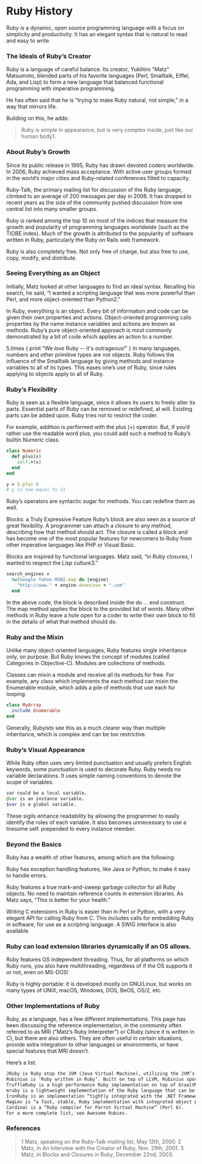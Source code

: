 # Ruby History

Ruby is a dynamic, open source programming language with a focus on simplicity and productivity. It has an elegant syntax that is natural to read and easy to write

### The Ideals of Ruby’s Creator

Ruby is a language of careful balance. Its creator, Yukihiro “Matz” Matsumoto, blended parts of his favorite languages (Perl, Smalltalk, Eiffel, Ada, and Lisp) to form a new language that balanced functional programming with imperative programming.

He has often said that he is “trying to make Ruby natural, not simple,” in a way that mirrors life.

Building on this, he adds:

> Ruby is simple in appearance, but is very complex inside, just like our human body1.

### About Ruby’s Growth

Since its public release in 1995, Ruby has drawn devoted coders worldwide. In 2006, Ruby achieved mass acceptance. With active user groups formed in the world’s major cities and Ruby-related conferences filled to capacity.

Ruby-Talk, the primary mailing list for discussion of the Ruby language, climbed to an average of 200 messages per day in 2006. It has dropped in recent years as the size of the community pushed discussion from one central list into many smaller groups.

Ruby is ranked among the top 10 on most of the indices that measure the growth and popularity of programming languages worldwide (such as the TIOBE index). Much of the growth is attributed to the popularity of software written in Ruby, particularly the Ruby on Rails web framework.

Ruby is also completely free. Not only free of charge, but also free to use, copy, modify, and distribute.

### Seeing Everything as an Object

Initially, Matz looked at other languages to find an ideal syntax. Recalling his search, he said, “I wanted a scripting language that was more powerful than Perl, and more object-oriented than Python2.”

In Ruby, everything is an object. Every bit of information and code can be given their own properties and actions. Object-oriented programming calls properties by the name instance variables and actions are known as methods. Ruby’s pure object-oriented approach is most commonly demonstrated by a bit of code which applies an action to a number.

5.times { print "We _love_ Ruby -- it's outrageous!" }
In many languages, numbers and other primitive types are not objects. Ruby follows the influence of the Smalltalk language by giving methods and instance variables to all of its types. This eases one’s use of Ruby, since rules applying to objects apply to all of Ruby.

### Ruby’s Flexibility

Ruby is seen as a flexible language, since it allows its users to freely alter its parts. Essential parts of Ruby can be removed or redefined, at will. Existing parts can be added upon. Ruby tries not to restrict the coder.

For example, addition is performed with the plus (+) operator. But, if you’d rather use the readable word plus, you could add such a method to Ruby’s builtin Numeric class.

```ruby
class Numeric
  def plus(x)
    self.+(x)
  end
end

y = 5.plus 6
# y is now equal to 11
```

Ruby’s operators are syntactic sugar for methods. You can redefine them as well.

Blocks: a Truly Expressive Feature
Ruby’s block are also seen as a source of great flexibility. A programmer can attach a closure to any method, describing how that method should act. The closure is called a block and has become one of the most popular features for newcomers to Ruby from other imperative languages like PHP or Visual Basic.

Blocks are inspired by functional languages. Matz said, “in Ruby closures, I wanted to respect the Lisp culture3.”

```ruby
search_engines =
  %w[Google Yahoo MSN].map do |engine|
    "http://www." + engine.downcase + ".com"
  end
```

In the above code, the block is described inside the do ... end construct. The map method applies the block to the provided list of words. Many other methods in Ruby leave a hole open for a coder to write their own block to fill in the details of what that method should do.

### Ruby and the Mixin

Unlike many object-oriented languages, Ruby features single inheritance only, on purpose. But Ruby knows the concept of modules (called Categories in Objective-C). Modules are collections of methods.

Classes can mixin a module and receive all its methods for free. For example, any class which implements the each method can mixin the Enumerable module, which adds a pile of methods that use each for looping.

```ruby
class MyArray
  include Enumerable
end
```

Generally, Rubyists see this as a much clearer way than multiple inheritance, which is complex and can be too restrictive.

### Ruby’s Visual Appearance

While Ruby often uses very limited punctuation and usually prefers English keywords, some punctuation is used to decorate Ruby. Ruby needs no variable declarations. It uses simple naming conventions to denote the scope of variables.

```ruby
var could be a local variable.
@var is an instance variable.
$var is a global variable.
```

These sigils enhance readability by allowing the programmer to easily identify the roles of each variable. It also becomes unnecessary to use a tiresome self. prepended to every instance member.

### Beyond the Basics

Ruby has a wealth of other features, among which are the following:

Ruby has exception handling features, like Java or Python, to make it easy to handle errors.

Ruby features a true mark-and-sweep garbage collector for all Ruby objects. No need to maintain reference counts in extension libraries. As Matz says, “This is better for your health.”

Writing C extensions in Ruby is easier than in Perl or Python, with a very elegant API for calling Ruby from C. This includes calls for embedding Ruby in software, for use as a scripting language. A SWIG interface is also available.

### Ruby can load extension libraries dynamically if an OS allows.

Ruby features OS independent threading. Thus, for all platforms on which Ruby runs, you also have multithreading, regardless of if the OS supports it or not, even on MS-DOS!

Ruby is highly portable: it is developed mostly on GNU/Linux, but works on many types of UNIX, macOS, Windows, DOS, BeOS, OS/2, etc.

### Other Implementations of Ruby

Ruby, as a language, has a few different implementations. This page has been discussing the reference implementation, in the community often referred to as MRI (“Matz’s Ruby Interpreter”) or CRuby (since it is written in C), but there are also others. They are often useful in certain situations, provide extra integration to other languages or environments, or have special features that MRI doesn’t.

Here’s a list:

```markdown
JRuby is Ruby atop the JVM (Java Virtual Machine), utilizing the JVM’s optimizing JIT compilers, garbage collectors, concurrent threads, tool ecosystem, and vast collection of libraries.
Rubinius is ‘Ruby written in Ruby’. Built on top of LLVM, Rubinius sports a nifty virtual machine that other languages are being built on top of, too.
TruffleRuby is a high performance Ruby implementation on top of GraalVM.
mruby is a lightweight implementation of the Ruby language that can be linked and embedded within an application. Its development is led by Ruby’s creator Yukihiro “Matz” Matsumoto.
IronRuby is an implementation “tightly integrated with the .NET Framework”.
MagLev is “a fast, stable, Ruby implementation with integrated object persistence and distributed shared cache”.
Cardinal is a “Ruby compiler for Parrot Virtual Machine” (Perl 6).
For a more complete list, see Awesome Rubies.
```

### References

> 1 Matz, speaking on the Ruby-Talk mailing list, May 12th, 2000.
> 2 Matz, in An Interview with the Creator of Ruby, Nov. 29th, 2001.
> 3 Matz, in Blocks and Closures in Ruby, December 22nd, 2003.
